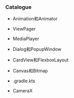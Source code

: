 ### Catalogue

- Animation和Animator

- ViewPager

- MediaPlayer

- Dialog和PopupWindow

- CardView和FlexboxLayout

- Canvas和Bitmap

- .gradle.kts

- CameraX